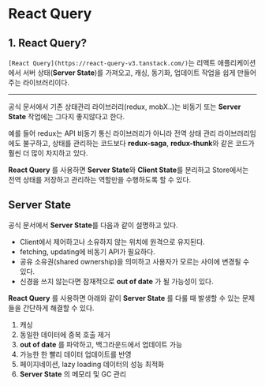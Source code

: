 # React Query

## 1. React Query?

`[React Query](https://react-query-v3.tanstack.com/)`는 리액트 애플리케이션에서 서버 상태(**Server State**)를 가져오고, 캐싱, 동기화, 업데이트 작업을 쉽게 만들어주는 라이브러리이다.

---

공식 문서에서 기존 상태관리 라이브러리(redux, mobX..)는 비동기 또는 **Server State** 작업에는 그다지 좋지않다고 한다.

예를 들어 redux는 API 비동기 통신 라이브러리가 아니라 전역 상태 관리 라이브러리임에도 불구하고, 상태를 관리하는 코드보다 **redux-saga**, **redux-thunk**와 같은 코드가 훨씬 더 많이 차지하고 있다.

**React Query** 를 사용하면 **Server State**와 **Client State**를 분리하고 Store에서는 전역 상태를 저장하고 관리하는 역할만을 수행하도록 할 수 있다.

## Server State

공식 문서에서 **Server State**를 다음과 같이 설명하고 있다.

-   Client에서 제어하고나 소유하지 않는 위치에 원격으로 유지된다.
-   fetching, updating에 비동기 API가 필요하다.
-   공유 소유권(shared ownership)을 의미하고 사용자가 모르는 사이에 변경될 수 있다.
-   신경을 쓰지 않는다면 잠재적으로 **out of date** 가 될 가능성이 있다.

**React Query** 를 사용하면 아래와 같이 **Server State** 를 다룰 때 발생할 수 있는 문제들을 간단하게 해결할 수 있다.

1. 캐싱
2. 동일한 데이터에 중복 호출 제거
3. **out of date** 를 파악하고, 백그라운드에서 업데이트 가능
4. 가능한 한 빨리 데이터 업데이트를 반영
5. 페이지네이션, lazy loading 데이터의 성능 최적화
6. **Server State** 의 메모리 및 GC 관리

##
